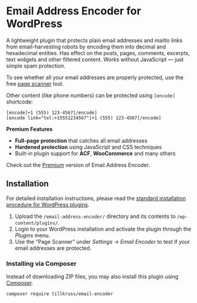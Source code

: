 # Email Address Encoder for WordPress

A lightweight plugin that protects plain email addresses and mailto links from email-harvesting robots by encoding them into decimal and hexadecimal entities. Has effect on the posts, pages, comments, excerpts, text widgets and other filtered content. Works without JavaScript — just simple spam protection.

To see whether all your email addresses are properly protected, use the free [page scanner](https://encoder.till.im/scanner?utm_source=wp-plugin&amp;utm_medium=readme) tool.

Other content (like phone numbers) can be protected using `[encode]` shortcode:

```
[encode]+1 (555) 123-4567[/encode]
[encode link="tel:+15551234567"]+1 (555) 123-4567[/encode]
```

**Premium Features**

* **Full-page protection** that catches all email addresses
* **Hardened protection** using JavaScript and CSS techniques
* Built-in plugin support for **ACF**, **WooCommerce** and many others

Check out the [Premium](https://encoder.till.im/download?utm_source=wp-plugin&amp;utm_medium=readme) version of Email Address Encoder.

## Installation

For detailed installation instructions, please read the [standard installation procedure for WordPress plugins](http://codex.wordpress.org/Managing_Plugins#Installing_Plugins).

1. Upload the `/email-address-encoder/` directory and its contents to `/wp-content/plugins/`.
2. Login to your WordPress installation and activate the plugin through the _Plugins_ menu.
3. Use the "Page Scanner" under _Settings -> Email Encoder_ to test if your email addresses are protected.

### Installing via Composer

Instead of downloading ZIP files, you may also install this plugin using [Composer](https://getcomposer.org/).

```
composer require tillkruss/email-encoder
```
